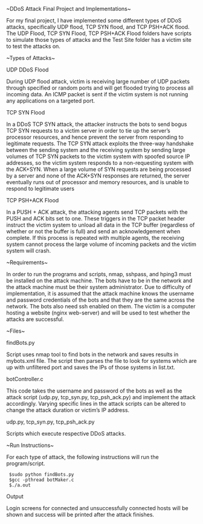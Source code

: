 ~DDoS Attack Final Project and Implementations~

For my final project, I have implemented some different types of DDoS attacks, specifically UDP flood, TCP SYN flood, and TCP PSH+ACK flood. The UDP Flood, TCP SYN Flood, TCP PSH+ACK Flood folders have scripts to simulate those types of attacks and the Test Site folder has a victim site to test the attacks on.

~Types of Attacks~

UDP DDoS Flood

During UDP flood attack, victim is receiving large number of UDP packets through specified or random ports and will get flooded trying to process all incoming data. An ICMP packet is sent if the victim system is not running any applications on a targeted port.

TCP SYN Flood

In a DDoS TCP SYN attack, the attacker instructs the bots to send bogus TCP SYN requests to a victim server in order to tie up the server’s processor resources, and hence prevent the server from responding to legitimate requests. The TCP SYN attack exploits the three-way handshake between the sending system and the receiving system by sending large volumes of TCP SYN packets to the victim system with spoofed source IP addresses, so the victim system responds to a non-requesting system with the ACK+SYN. When a large volume of SYN requests are being processed by a server and none of the ACK+SYN responses are returned, the server eventually runs out of processor and memory resources, and is unable to respond to legitimate users

TCP PSH+ACK Flood

In a PUSH + ACK attack, the attacking agents send TCP packets with the PUSH and ACK bits set to one. These triggers in the TCP packet header instruct the victim system to unload all data in the TCP buffer (regardless of whether or not the buffer is full) and send an acknowledgement when complete. If this process is repeated with multiple agents, the receiving system cannot process the large volume of incoming packets and the victim system will crash.

~Requirements~

In order to run the programs and scripts, nmap, sshpass, and hping3 must be installed on the attack machine. The bots have to be in the network and the attack machine must be their system administrator. Due to difficulty of implementation, it is assumed that the attack machine knows the username and password credentials of the bots and that they are the same across the network. The bots also need ssh enabled on them. The victim is a computer hosting a website (nginx web-server) and will be used to test whether the attacks are successful. 

~Files~ 

findBots.py

Script uses nmap tool to find bots in the network and saves results in mybots.xml file. The script then parses the file to look for systems which are up with unfiltered port and saves the IPs of those systems in list.txt.

botController.c

This code takes the username and password of the bots as well as the attack script (udp.py, tcp_syn.py, tcp_psh_ack.py) and implement the attack accordingly. Varying specific lines in the attack scripts can be altered to change the attack duration or victim’s IP address.

udp.py, tcp_syn.py, tcp_psh_ack.py

Scripts which execute respective DDoS attacks.

~Run Instructions~

For each type of attack, the following instructions will run the program/script. 

	 $sudo python findBots.py
	 $gcc -pthread botMaker.c
	 $./a.out

Output

Login screens for connected and unsuccessfully connected hosts will be shown and success will be printed after the attack finishes.